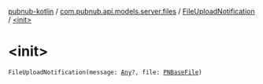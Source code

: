 [pubnub-kotlin](../../index.md) / [com.pubnub.api.models.server.files](../index.md) / [FileUploadNotification](index.md) / [&lt;init&gt;](./-init-.md)

# &lt;init&gt;

`FileUploadNotification(message: `[`Any`](https://kotlinlang.org/api/latest/jvm/stdlib/kotlin/-any/index.html)`?, file: `[`PNBaseFile`](../../com.pubnub.api.models.consumer.files/-p-n-base-file/index.md)`)`